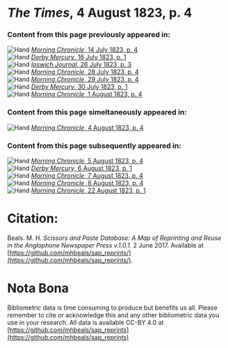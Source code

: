 # *The Times*, 4 August 1823, p. 4  
  
### Content from this page previously appeared in:  
![Hand](http://scissorsandpaste.net/wp-content/uploads/2017/06/smallhandpointer.png) [*Morning Chronicle*, 14 July 1823, p. 4](https://mhbeals.github.io/sap_html/Morning-Chronicle/Morning-Chronicle-14-July-1823-p-4)  
![Hand](http://scissorsandpaste.net/wp-content/uploads/2017/06/smallhandpointer.png) [*Derby Mercury*, 16 July 1823, p. 1](https://mhbeals.github.io/sap_html/Derby-Mercury/Derby-Mercury-16-July-1823-p-1)  
![Hand](http://scissorsandpaste.net/wp-content/uploads/2017/06/smallhandpointer.png) [*Ipswich Journal*, 26 July 1823, p. 3](https://mhbeals.github.io/sap_html/Ipswich-Journal/Ipswich-Journal-26-July-1823-p-3)  
![Hand](http://scissorsandpaste.net/wp-content/uploads/2017/06/smallhandpointer.png) [*Morning Chronicle*, 28 July 1823, p. 4](https://mhbeals.github.io/sap_html/Morning-Chronicle/Morning-Chronicle-28-July-1823-p-4)  
![Hand](http://scissorsandpaste.net/wp-content/uploads/2017/06/smallhandpointer.png) [*Morning Chronicle*, 29 July 1823, p. 4](https://mhbeals.github.io/sap_html/Morning-Chronicle/Morning-Chronicle-29-July-1823-p-4)  
![Hand](http://scissorsandpaste.net/wp-content/uploads/2017/06/smallhandpointer.png) [*Derby Mercury*, 30 July 1823, p. 1](https://mhbeals.github.io/sap_html/Derby-Mercury/Derby-Mercury-30-July-1823-p-1)  
![Hand](http://scissorsandpaste.net/wp-content/uploads/2017/06/smallhandpointer.png) [*Morning Chronicle*, 1 August 1823, p. 4](https://mhbeals.github.io/sap_html/Morning-Chronicle/Morning-Chronicle-1-August-1823-p-4)  
  
### Content from this page simeltaneously appeared in:  
![Hand](http://scissorsandpaste.net/wp-content/uploads/2017/06/smallhandpointer.png) [*Morning Chronicle*, 4 August 1823, p. 4](https://mhbeals.github.io/sap_html/Morning-Chronicle/Morning-Chronicle-4-August-1823-p-4)  
  
### Content from this page subsequently appeared in:  
![Hand](http://scissorsandpaste.net/wp-content/uploads/2017/06/smallhandpointer.png) [*Morning Chronicle*, 5 August 1823, p. 4](https://mhbeals.github.io/sap_html/Morning-Chronicle/Morning-Chronicle-5-August-1823-p-4)  
![Hand](http://scissorsandpaste.net/wp-content/uploads/2017/06/smallhandpointer.png) [*Derby Mercury*, 6 August 1823, p. 1](https://mhbeals.github.io/sap_html/Derby-Mercury/Derby-Mercury-6-August-1823-p-1)  
![Hand](http://scissorsandpaste.net/wp-content/uploads/2017/06/smallhandpointer.png) [*Morning Chronicle*, 7 August 1823, p. 4](https://mhbeals.github.io/sap_html/Morning-Chronicle/Morning-Chronicle-7-August-1823-p-4)  
![Hand](http://scissorsandpaste.net/wp-content/uploads/2017/06/smallhandpointer.png) [*Morning Chronicle*, 8 August 1823, p. 4](https://mhbeals.github.io/sap_html/Morning-Chronicle/Morning-Chronicle-8-August-1823-p-4)  
![Hand](http://scissorsandpaste.net/wp-content/uploads/2017/06/smallhandpointer.png) [*Morning Chronicle*, 22 August 1823, p. 1](https://mhbeals.github.io/sap_html/Morning-Chronicle/Morning-Chronicle-22-August-1823-p-1)  


# Citation: 

Beals. M. H. *Scissors and Paste Database: A Map of Reprinting and Reuse in the Anglophone Newspaper Press v.1.0.1.* 2 June 2017. Available at [https://github.com/mhbeals/sap_reprints/](https://github.com/mhbeals/sap_reprints/). 

# Nota Bona

Bibliometric data is time consuming to produce but benefits us all. Please remember to cite or acknowledge this and any other bibliometric data you use in your research. All data is available CC-BY 4.0 at [https://github.com/mhbeals/sap_reprints](https://github.com/mhbeals/sap_reprints)